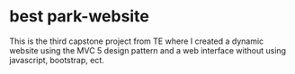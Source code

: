 # best park-website
This is the third capstone project from TE where I created a dynamic website using the MVC 5 design pattern and a web interface without using javascript, bootstrap, ect.
